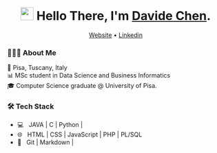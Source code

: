 <h1 align="center"><img src="https://raw.githubusercontent.com/sidbelbase/sidbelbase/master/wave.gif" width="30px"><strong> Hello There, I'm <a href="https://davidechen.it">Davide Chen</a></strong>.
</h1>
<p align="center">
  <a href="https://davidechen.it">Website</a> •
  <a href="https://www.linkedin.com/in/davide-chen-89aa02145/">Linkedin</a>
</p>

<h3> 👨🏻‍💻 About Me </h3>

📌 Pisa, Tuscany, Italy  
📊 MSc student in Data Science and Business Informatics    
🎓 Computer Science graduate @ University of Pisa.  

<h3>🛠 Tech Stack</h3>

- 💻 &nbsp; JAVA | C | Python |
- 🌐 &nbsp; HTML | CSS | JavaScript | PHP | PL/SQL
- 🔧 &nbsp; Git | Markdown |
